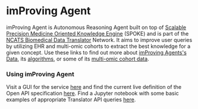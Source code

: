 # imProving Agent

imProving Agent is Autonomous Reasoning Agent built on top of [Scalable Precision Medicine Oriented Knowledge Engine](https://spoke.ucsf.edu/) (SPOKE) and is part of the [NCATS Biomedical Data Translator](https://ncats.nih.gov/translator) Network. It aims to improve user queries by utilizing EHR and multi-omic cohorts to extract the best knowledge for a given concept. Use these links to find out more about [imProving Agents's Data](https://www.cgl.ucsf.edu/home/meng/spoke/docs/index.html), its [algorithms](https://www.nature.com/articles/s41467-019-11069-0), or some of its [multi-omic cohort data](https://www.nature.com/articles/nbt.3870).


### Using imProving Agent
Visit a GUI for the service [here](https://evidara.healthdatascience.cloud/) and find the current live definition of the Open API specification [here](https://evidara.healthdatascience.cloud/api/v1/ui). Find a Jupyter notebook with some basic examples of appropriate Translator API queries [here](examples/improving_agent_examples.ipynb).
